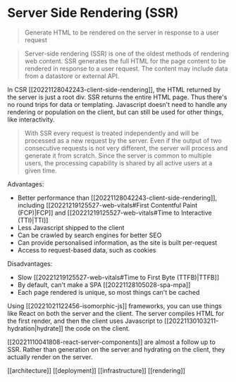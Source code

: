 # Server Side Rendering (SSR)

>Generate HTML to be rendered on the server in response to a user request

>Server-side rendering (SSR) is one of the oldest methods of rendering web content. SSR generates the full HTML for the page content to be rendered in response to a user request. The content may include data from a datastore or external API.

In CSR [[20221128042243-client-side-rendering]], the HTML returned by the server is just a root div. SSR returns the entire HTML page. Thus there's no round trips for data or templating. Javascript doesn't need to handle any rendering or population on the client, but can still be used for other things, like interactivity.

>With SSR every request is treated independently and will be processed as a new request by the server. Even if the output of two consecutive requests is not very different, the server will process and generate it from scratch. Since the server is common to multiple users, the processing capability is shared by all active users at a given time.

Advantages:
- Better performance than [[20221128042243-client-side-rendering]], including [[20221219125527-web-vitals#First Contentful Paint (FCP)|FCP]] and [[20221219125527-web-vitals#Time to Interactive (TTI)|TTI]]
- Less Javascript shipped to the client
- Can be crawled by search engines for better SEO
- Can provide personalised information, as the site is built per-request
- Access to request-based data, such as cookies

Disadvantages:
- Slow [[20221219125527-web-vitals#Time to First Byte (TTFB)|TTFB]]
- By default, can't make a SPA [[20221128105028-spa-mpa]]
- Each page rendered is unique, so most things can't be cached

Using [[20221021122456-isomorphic-js]] frameworks, you can use things like React on both the server and the client. The server compiles HTML for the first render, and then the client uses Javascript to [[20221130103211-hydration|hydrate]] the code on the client.

[[20221110041808-react-server-components]] are almost a follow up to SSR. Rather than generation on the server and hydrating on the client, they actually render on the server.

[[architecture]]
[[deployment]]
[[infrastructure]]
[[rendering]]